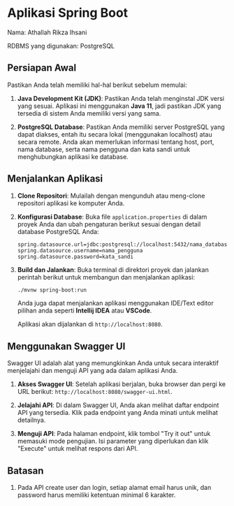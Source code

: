 # Aplikasi Spring Boot

Nama: Athallah Rikza Ihsani

RDBMS yang digunakan: PostgreSQL

## Persiapan Awal
Pastikan Anda telah memiliki hal-hal berikut sebelum memulai:

1. **Java Development Kit (JDK)**: Pastikan Anda telah menginstal JDK versi yang sesuai. Aplikasi ini menggunakan **Java 11**, jadi pastikan JDK yang tersedia di sistem Anda memiliki versi yang sama.

2. **PostgreSQL Database**: Pastikan Anda memiliki server PostgreSQL yang dapat diakses, entah itu secara lokal (menggunakan localhost) atau secara remote. Anda akan memerlukan informasi tentang host, port, nama database, serta nama pengguna dan kata sandi untuk menghubungkan aplikasi ke database.

## Menjalankan Aplikasi

1. **Clone Repositori**: Mulailah dengan mengunduh atau meng-clone repositori aplikasi ke komputer Anda.

2. **Konfigurasi Database**: Buka file `application.properties` di dalam proyek Anda dan ubah pengaturan berikut sesuai dengan detail database PostgreSQL Anda:

   ```properties
   spring.datasource.url=jdbc:postgresql://localhost:5432/nama_database
   spring.datasource.username=nama_pengguna
   spring.datasource.password=kata_sandi
   ```

3. **Build dan Jalankan**: Buka terminal di direktori proyek dan jalankan perintah berikut untuk membangun dan menjalankan aplikasi:

   ```bash
   ./mvnw spring-boot:run
   ```
   Anda juga dapat menjalankan aplikasi menggunakan IDE/Text editor pilihan anda seperti **Intellij IDEA** atau **VSCode**.
   
   Aplikasi akan dijalankan di `http://localhost:8080`.

## Menggunakan Swagger UI

Swagger UI adalah alat yang memungkinkan Anda untuk secara interaktif menjelajahi dan menguji API yang ada dalam aplikasi Anda.

1. **Akses Swagger UI**: Setelah aplikasi berjalan, buka browser dan pergi ke URL berikut: `http://localhost:8080/swagger-ui.html`.

2. **Jelajahi API**: Di dalam Swagger UI, Anda akan melihat daftar endpoint API yang tersedia. Klik pada endpoint yang Anda minati untuk melihat detailnya.

3. **Menguji API**: Pada halaman endpoint, klik tombol "Try it out" untuk memasuki mode pengujian. Isi parameter yang diperlukan dan klik "Execute" untuk melihat respons dari API.

## Batasan

1. Pada API create user dan login, setiap alamat email harus unik, dan password harus memiliki ketentuan minimal 6 karakter.
